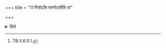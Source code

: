 +++
title = "11 मित्रोऽसि वरुणोऽसीति तां"

+++

<details><summary>थिते</summary>

11. He places it (the throne-seat) on the place of the sacrificer (i.e. to the south of the Āhavanīya) with mitrosi.[^1]  

[^1]: TB II.6.5.1. 
</details>
